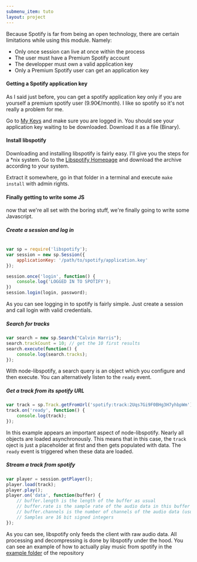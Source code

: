```yaml
---
submenu_item: tuto
layout: project
---
```


Because Spotify is far from being an open technology, there are certain limitations while using
this module. Namely:

* Only once session can live at once within the process
* The user must have a Premium Spotify account
* The developper must own a valid application key
* Only a Premium Spotify user can get an application key

#### Getting a Spotify application key

As I said just before, you can get a spotify application key only if you are yourself a premium spotify
user (9.90€/month). I like so spotify so it's not really a problem for me.

Go to [My Keys](https://developer.spotify.com/technologies/libspotify/keys/)
and make sure you are logged in.
You should see your application key waiting to be downloaded. Download it as a file (Binary).

#### Install libspotify
Downloading and installing libspotify is fairly easy. I'll give you the steps for a \*nix system.
Go to the [Libspotify Homepage](https://developer.spotify.com/technologies/libspotify) 
and download the archive according to your system.

Extract it somewhere, go in that folder in a terminal and execute <code>make install</code> with admin rights.

#### Finally getting to write some JS

now that we're all set with the boring stuff, we're finally going to write some Javascript.

##### Create a session and log in

```javascript

var sp = require('libspotify');
var session = new sp.Session({
    applicationKey: '/path/to/spotify/application.key'
});

session.once('login', function() {
    console.log('LOGGED IN TO SPOTIFY');
})
session.login(login, password);

```

As you can see logging in to spotify is fairly simple. Just create a session and call login with valid credentials.

##### Search for tracks

```javascript
var search = new sp.Search("Calvin Harris");
search.trackCount = 10; // get the 10 first results
search.execute(function() {
    console.log(search.tracks);
});
```

With node-libspotify, a search query is an object which you configure and then execute. You can alternatively listen
to the `ready` event.

##### Get a track from its spotify URL

```javascript
var track = sp.Track.getFromUrl('spotify:track:2Uqs7Gi9F0BHg3H7yhbpWm');
track.on('ready', function() {
    console.log(track);
});

```

In this example appears an important aspect of node-libspotify. Nearly all objects are loaded asynchronously. This means
that in this case, the `track` oject is just a placeholder at first and then gets populated with data. The `ready` event
is triggered when these data are loaded.


##### Stream a track from spotify

```javascript
var player = session.getPlayer();
player.load(track);
player.play();
player.on('data', function(buffer) {
    // buffer.length is the length of the buffer as usual
    // buffer.rate is the sample rate of the audio data in this buffer
    // buffer.channels is the number of channels of the audio data (usually 2 for stereo)
    // Samples are 16 bit signed integers
});
```

As you can see, libspotify only feeds the client with raw audio data. All processing and decompressing is done by libspotify
under the hood. You can see an example of how to actually play music from spotify in the
[example folder](http://github.com/Floby/node-libspotify/blob/master/example/play.js)
of the repository

